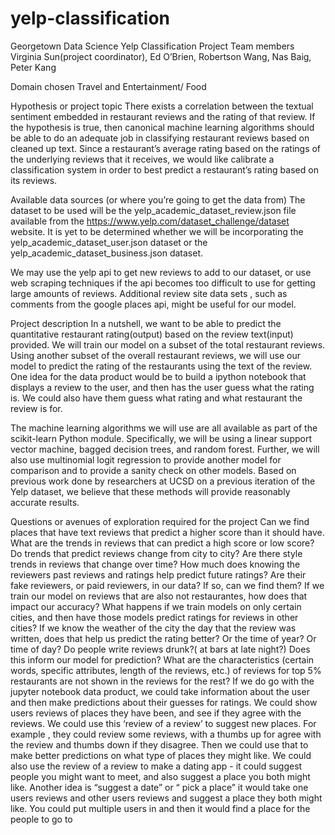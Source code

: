 # yelp-classification
Georgetown Data Science Yelp Classification Project
Team members 
Virginia Sun(project coordinator), Ed O’Brien, Robertson Wang, Nas Baig, Peter Kang

Domain chosen 
Travel and Entertainment/ Food

Hypothesis or project topic
There exists a correlation between the textual sentiment embedded in restaurant reviews and the rating of that review. If the hypothesis is true, then canonical machine learning algorithms should be able to do an adequate job in classifying restaurant reviews based on cleaned up text. Since a restaurant’s average rating based on the ratings of the underlying reviews that it receives, we would like calibrate a classification system in order to best predict a restaurant’s rating based on its reviews.

Available data sources (or where you’re going to get the data from) 
The dataset to be used will be the yelp_academic_dataset_review.json
file available from the https://www.yelp.com/dataset_challenge/dataset website.  It is yet to be determined whether we will be incorporating the yelp_academic_dataset_user.json
 dataset or the yelp_academic_dataset_business.json dataset. 
	
We may use the yelp api to get new reviews to add to our dataset, or use web scraping techniques if the api becomes too difficult to use for getting large amounts of reviews. Additional review site data sets , such as comments from the google places api, might be useful for our model.

Project description
In a nutshell, we want to be able to predict the quantitative restaurant rating(output) based on the review text(input) provided. We will train our model on a subset of the total restaurant reviews. Using another subset of the overall restaurant reviews, we will use our model to predict the rating of the restaurants using the text of the review. One idea for the data product would be to build a ipython notebook that displays a review to the user, and then has the user guess what the rating is. We could also have them guess what rating and what restaurant the review is for.  

The machine learning algorithms we will use are all available as part of the scikit-learn Python module. Specifically, we will be using a linear support vector machine, bagged decision trees, and random forest. Further, we will also use multinomial logit regression to provide another model for comparison and to provide a sanity check on other models. Based on previous work done by researchers at UCSD on a previous iteration of the Yelp dataset, we believe that these methods will provide reasonably accurate results. 

Questions or avenues of exploration required for the project 
Can we find places that have text reviews that predict a higher score than it should have.
What are the trends in reviews that can predict a high score or low score?
Do trends that predict reviews change from city to city?
Are there style trends in reviews that change over time?
How much does knowing the reviewers past reviews and ratings help predict future ratings?
Are their fake reviewers, or paid reviewers, in our data? If so, can we find them?
If we train our model on reviews that are also not restaurantes, how does that impact our accuracy?
What happens if we train models on only certain cities, and then have those models predict ratings for reviews in other cities? 
If we know the weather of the city the day that the review was written, does that help us predict the rating better? Or the time of year? Or time of day? Do people write reviews drunk?( at bars at late night?) Does this inform our model for prediction?
What are the characteristics (certain words, specific attributes, length of the reviews, etc.) of reviews for top 5% restaurants are not shown in the reviews for the rest? 
If we do go with the jupyter notebook data product, we could take information about the user and then make predictions about their guesses for ratings.
We could show users reviews of places they have been, and see if they agree with the reviews. We could use this ‘review of a review’ to suggest new places.  For example , they could review some reviews, with a thumbs up for agree with the review and thumbs down if they disagree. Then we could use that to make better predictions on what type of places they might like.
We could also use the review of a review to make a dating app - it could suggest people you might want to meet, and also suggest a place you both might like. 
Another idea is “suggest a date”  or “ pick a place” it would take one users reviews and other users reviews and suggest a place they both might like. You could put multiple users in and then it would find a place for the people to go to
